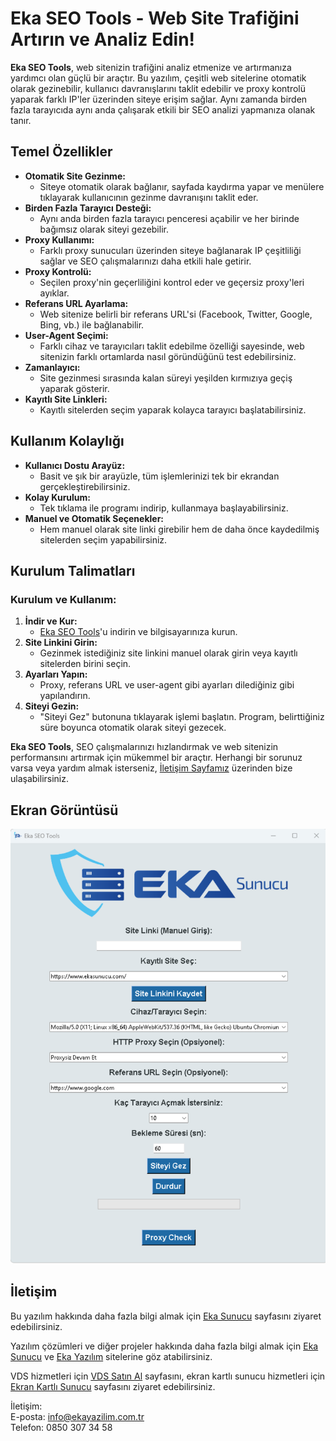 # Eka SEO Tools - Web Site Trafiğini Artırın ve Analiz Edin!

**Eka SEO Tools**, web sitenizin trafiğini analiz etmenize ve artırmanıza yardımcı olan güçlü bir araçtır. Bu yazılım, çeşitli web sitelerine otomatik olarak gezinebilir, kullanıcı davranışlarını taklit edebilir ve proxy kontrolü yaparak farklı IP'ler üzerinden siteye erişim sağlar. Aynı zamanda birden fazla tarayıcıda aynı anda çalışarak etkili bir SEO analizi yapmanıza olanak tanır.

## Temel Özellikler

- **Otomatik Site Gezinme:**
  - Siteye otomatik olarak bağlanır, sayfada kaydırma yapar ve menülere tıklayarak kullanıcının gezinme davranışını taklit eder.
- **Birden Fazla Tarayıcı Desteği:**
  - Aynı anda birden fazla tarayıcı penceresi açabilir ve her birinde bağımsız olarak siteyi gezebilir.
- **Proxy Kullanımı:**
  - Farklı proxy sunucuları üzerinden siteye bağlanarak IP çeşitliliği sağlar ve SEO çalışmalarınızı daha etkili hale getirir.
- **Proxy Kontrolü:**
  - Seçilen proxy'nin geçerliliğini kontrol eder ve geçersiz proxy'leri ayıklar.
- **Referans URL Ayarlama:**
  - Web sitenize belirli bir referans URL'si (Facebook, Twitter, Google, Bing, vb.) ile bağlanabilir.
- **User-Agent Seçimi:**
  - Farklı cihaz ve tarayıcıları taklit edebilme özelliği sayesinde, web sitenizin farklı ortamlarda nasıl göründüğünü test edebilirsiniz.
- **Zamanlayıcı:**
  - Site gezinmesi sırasında kalan süreyi yeşilden kırmızıya geçiş yaparak gösterir.
- **Kayıtlı Site Linkleri:**
  - Kayıtlı sitelerden seçim yaparak kolayca tarayıcı başlatabilirsiniz.

## Kullanım Kolaylığı

- **Kullanıcı Dostu Arayüz:**
  - Basit ve şık bir arayüzle, tüm işlemlerinizi tek bir ekrandan gerçekleştirebilirsiniz.
- **Kolay Kurulum:**
  - Tek tıklama ile programı indirip, kullanmaya başlayabilirsiniz.
- **Manuel ve Otomatik Seçenekler:**
  - Hem manuel olarak site linki girebilir hem de daha önce kaydedilmiş sitelerden seçim yapabilirsiniz.

## Kurulum Talimatları

### Kurulum ve Kullanım:

1. **İndir ve Kur:**
   - [Eka SEO Tools](https://www.ekasunucu.com/yazilim/eka-seo-tools-web-site-trafigini-artirin-ve-analiz-edin)'u indirin ve bilgisayarınıza kurun.
2. **Site Linkini Girin:**
   - Gezinmek istediğiniz site linkini manuel olarak girin veya kayıtlı sitelerden birini seçin.
3. **Ayarları Yapın:**
   - Proxy, referans URL ve user-agent gibi ayarları dilediğiniz gibi yapılandırın.
4. **Siteyi Gezin:**
   - "Siteyi Gez" butonuna tıklayarak işlemi başlatın. Program, belirttiğiniz süre boyunca otomatik olarak siteyi gezecek.

**Eka SEO Tools**, SEO çalışmalarınızı hızlandırmak ve web sitenizin performansını artırmak için mükemmel bir araçtır. Herhangi bir sorunuz varsa veya yardım almak isterseniz, [İletişim Sayfamız](mailto:info@ekayazilim.com.tr) üzerinden bize ulaşabilirsiniz.

## Ekran Görüntüsü

![Eka SEO Tools Ekran Görüntüsü](0039e5d6cd551ae9adac2ac.png)

## İletişim

Bu yazılım hakkında daha fazla bilgi almak için [Eka Sunucu](https://www.ekasunucu.com/yazilim/eka-seo-tools-web-site-trafigini-artirin-ve-analiz-edin) sayfasını ziyaret edebilirsiniz.

Yazılım çözümleri ve diğer projeler hakkında daha fazla bilgi almak için [Eka Sunucu](https://www.ekasunucu.com/) ve [Eka Yazılım](https://ekayazilim.com.tr) sitelerine göz atabilirsiniz.

VDS hizmetleri için [VDS Satın Al](https://www.ekasunucu.com/kategori/turkiye-lokasyon-vds-vps) sayfasını, ekran kartlı sunucu hizmetleri için [Ekran Kartlı Sunucu](https://www.ekasunucu.com/kategori/ekran-kartli-sunucu) sayfasını ziyaret edebilirsiniz.

İletişim:  
E-posta: [info@ekayazilim.com.tr](mailto:info@ekayazilim.com.tr)  
Telefon: 0850 307 34 58
